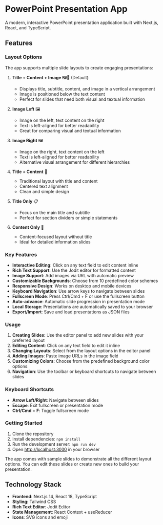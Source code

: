 # PowerPoint Presentation App

A modern, interactive PowerPoint presentation application built with Next.js, React, and TypeScript.

## Features

### Layout Options

The app supports multiple slide layouts to create engaging presentations:

1. **Title + Content + Image** 🖼️📝 (Default)
   - Displays title, subtitle, content, and image in a vertical arrangement
   - Image is positioned below the text content
   - Perfect for slides that need both visual and textual information

2. **Image Left** 🖼️
   - Image on the left, text content on the right
   - Text is left-aligned for better readability
   - Great for comparing visual and textual information

3. **Image Right** 🖼️
   - Image on the right, text content on the left
   - Text is left-aligned for better readability
   - Alternative visual arrangement for different hierarchies

4. **Title + Content** 📝
   - Traditional layout with title and content
   - Centered text alignment
   - Clean and simple design

5. **Title Only** 📋
   - Focus on the main title and subtitle
   - Perfect for section dividers or simple statements

6. **Content Only** 📄
   - Content-focused layout without title
   - Ideal for detailed information slides

### Key Features

- **Interactive Editing**: Click on any text field to edit content inline
- **Rich Text Support**: Use the Jodit editor for formatted content
- **Image Support**: Add images via URL with automatic preview
- **Customizable Backgrounds**: Choose from 10 predefined color schemes
- **Responsive Design**: Works on desktop and mobile devices
- **Keyboard Navigation**: Use arrow keys to navigate between slides
- **Fullscreen Mode**: Press Ctrl/Cmd + F or use the fullscreen button
- **Auto-advance**: Automatic slide progression in presentation mode
- **Local Storage**: Presentations are automatically saved to your browser
- **Export/Import**: Save and load presentations as JSON files

### Usage

1. **Creating Slides**: Use the editor panel to add new slides with your preferred layout
2. **Editing Content**: Click on any text field to edit it inline
3. **Changing Layouts**: Select from the layout options in the editor panel
4. **Adding Images**: Paste image URLs in the image field
5. **Customizing Colors**: Choose from the predefined background color options
6. **Navigation**: Use the toolbar or keyboard shortcuts to navigate between slides

### Keyboard Shortcuts

- **Arrow Left/Right**: Navigate between slides
- **Escape**: Exit fullscreen or presentation mode
- **Ctrl/Cmd + F**: Toggle fullscreen mode

### Getting Started

1. Clone the repository
2. Install dependencies: `npm install`
3. Run the development server: `npm run dev`
4. Open [http://localhost:3000](http://localhost:3000) in your browser

The app comes with sample slides to demonstrate all the different layout options. You can edit these slides or create new ones to build your presentation.

## Technology Stack

- **Frontend**: Next.js 14, React 18, TypeScript
- **Styling**: Tailwind CSS
- **Rich Text Editor**: Jodit Editor
- **State Management**: React Context + useReducer
- **Icons**: SVG icons and emoji
